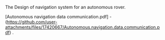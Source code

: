 The Design of navigation system for an autonomous rover.

[Autonomous navigation data communication.pdf] - (https://github.com/user-attachments/files/17420667/Autonomous.navigation.data.communication.pdf)
. 
